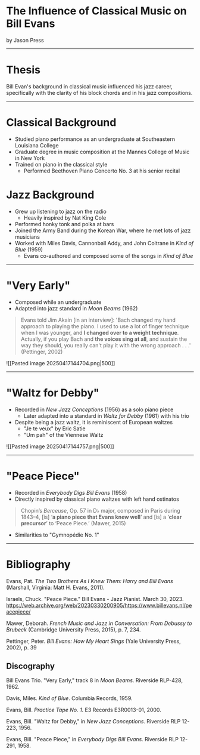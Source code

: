
# The Influence of Classical Music on Bill Evans

by Jason Press

---

# Thesis

Bill Evan's background in classical music influenced his jazz career, specifically with the clarity of his block chords and in his jazz compositions.

---

# Classical Background

- Studied piano performance as an undergraduate at Southeastern Louisiana College
- Graduate degree in music composition at the Mannes College of Music in New York
- Trained on piano in the classical style
	- Performed Beethoven Piano Concerto No. 3 at his senior recital

# Jazz Background

- Grew up listening to jazz on the radio
	- Heavily inspired by Nat King Cole
- Performed honky tonk and polka at bars
- Joined the Army Band during the Korean War, where he met lots of jazz musicians
- Worked with Miles Davis, Cannonball Addy, and John Coltrane in *Kind of Blue* (1959)
	- Evans co-authored and composed some of the songs in *Kind of Blue*


---

# "Very Early"

- Composed while an undergraduate
- Adapted into jazz standard in *Moon Beams* (1962)

>Evans told Jim Akain \[in an interview]: 'Bach changed my hand approach to playing the piano. I used to use a lot of finger technique when I was younger, and **I changed over to a weight technique**. Actually, if you play Bach and **the voices sing at all**, and sustain the way they should, you really can't play it with the wrong approach . . .' (Pettinger, 2002)

![[Pasted image 20250417144704.png|500]]

---

# "Waltz for Debby"

- Recorded in *New Jazz Conceptions* (1956) as a solo piano piece
	- Later adapted into a standard in *Waltz for Debby* (1961) with his trio
- Despite being a jazz waltz, it is reminiscent of European waltzes
	- "Je te veux" by Eric Satie
	- "Um pah" of the Viennese Waltz

![[Pasted image 20250417144757.png|500]] 

---

# "Peace Piece"

- Recorded in *Everybody Digs Bill Evans* (1958)
- Directly inspired by classical piano waltzes with left hand ostinatos
>	Chopin’s *Berceuse*, Op. 57 in D♭ major, composed in Paris during 1843–4, \[is] ‘**a piano piece that Evans knew well**’ and \[is] a ‘**clear precursor**’ to ‘Peace Piece.’ (Mawer, 2015)
- Similarities to "Gymnopédie No. 1"
 
---

# Bibliography

Evans, Pat. *The Two Brothers As I Knew Them: Harry and Bill Evans* (Marshall, Virginia: Matt H. Evans, 2011).

Israels, Chuck. "Peace Piece." Bill Evans - Jazz Pianist. March 30, 2023. https://web.archive.org/web/20230330200905/https://www.billevans.nl/peacepiece/

Mawer, Deborah. *French Music and Jazz in Conversation: From Debussy to Brubeck* (Cambridge University Press, 2015), p. 7, 234.

Pettinger, Peter. *Bill Evans: How My Heart Sings* (Yale University Press, 2002), p. 39

## Discography

Bill Evans Trio. "Very Early," track 8 in *Moon Beams*. Riverside RLP-428, 1962.

Davis, Miles. *Kind of Blue*. Columbia Records, 1959.

Evans, Bill. *Practice Tape No. 1*. E3 Records E3R0013-01, 2000.

Evans, Bill. "Waltz for Debby," in *New Jazz Conceptions*. Riverside RLP 12-223, 1956.

Evans, Bill. "Peace Piece," in *Everybody Digs Bill Evans*. Riverside RLP 12-291, 1958.
